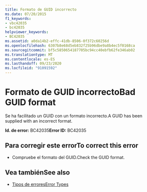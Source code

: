 ```yaml
---
title: Formato de GUID incorrecto
ms.date: 07/20/2015
f1_keywords:
- vbc42035
- bc42035
helpviewer_keywords:
- BC42035
ms.assetid: a0da14b2-effc-41db-8506-0f372c60256d
ms.openlocfilehash: 6307b8e68d5eb832f25b96dbe9a8b4ec5f0168ca
ms.sourcegitcommit: bf5c5850654187705bc94cc40ebfb62fe346ab02
ms.translationtype: MT
ms.contentlocale: es-ES
ms.lasthandoff: 09/23/2020
ms.locfileid: "91091592"
---
```

# <a name="bad-guid-format"></a><span data-ttu-id="04adb-102">Formato de GUID incorrecto</span><span class="sxs-lookup"><span data-stu-id="04adb-102">Bad GUID format</span></span>

<span data-ttu-id="04adb-103">Se ha facilitado un GUID con un formato incorrecto.</span><span class="sxs-lookup"><span data-stu-id="04adb-103">A GUID has been supplied with an incorrect format.</span></span>  
  
 <span data-ttu-id="04adb-104">**Id. de error:** BC42035</span><span class="sxs-lookup"><span data-stu-id="04adb-104">**Error ID:** BC42035</span></span>  
  
## <a name="to-correct-this-error"></a><span data-ttu-id="04adb-105">Para corregir este error</span><span class="sxs-lookup"><span data-stu-id="04adb-105">To correct this error</span></span>  
  
- <span data-ttu-id="04adb-106">Compruebe el formato del GUID.</span><span class="sxs-lookup"><span data-stu-id="04adb-106">Check the GUID format.</span></span>  
  
## <a name="see-also"></a><span data-ttu-id="04adb-107">Vea también</span><span class="sxs-lookup"><span data-stu-id="04adb-107">See also</span></span>

- [<span data-ttu-id="04adb-108">Tipos de errores</span><span class="sxs-lookup"><span data-stu-id="04adb-108">Error Types</span></span>](../programming-guide/language-features/error-types.md)
